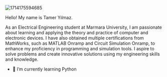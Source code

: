 ![1714175594685](https://github.com/Kastuone/Kastuone/assets/168668530/6246d1c5-e073-457b-a2d1-c49764b5a169)

Hello! My name is Tamer Yılmaz.

As an Electrical Engineering student at Marmara University, I am passionate about learning and applying the theory and practice of computer and electronic devices. I have also obtained multiple certifications from MathWorks, such as MATLAB Onramp and Circuit Simulation Onramp, to enhance my proficiency in programming and simulation tools. I aspire to solve problems and create innovative solutions using my engineering skills and knowledge.

- 🌱 I’m currently learning Python
